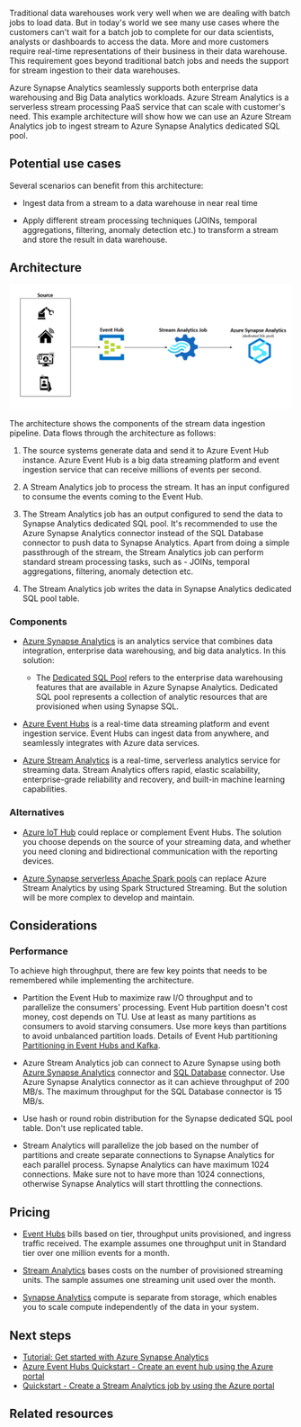 Traditional data warehouses work very well when we are dealing with batch jobs to load data. But in today's world we see many use cases where the customers can't wait for a batch job to complete for our data scientists, analysts or dashboards to access the data. More and more customers require real-time representations of their business in their data warehouse. This requirement goes beyond traditional batch jobs and needs the support for stream ingestion to their data warehouses.

Azure Synapse Analytics seamlessly supports both enterprise data warehousing and Big Data analytics workloads. Azure Stream Analytics is a serverless stream processing PaaS service that can scale with customer's need. This example architecture will show how we can use an Azure Stream Analytics job to ingest stream to Azure Synapse Analytics dedicated SQL pool.

## Potential use cases

Several scenarios can benefit from this architecture:

- Ingest data from a stream to a data warehouse in near real time

- Apply different stream processing techniques (JOINs, temporal aggregations, filtering, anomaly detection etc.) to transform a stream and store the result in data warehouse.

## Architecture

![Stream ingestion to Synapse using Stream Analytics](media/stream-ingestion-synapse/stream-synapse.png)

The architecture shows the components of the stream data ingestion pipeline. Data flows through the architecture as follows:

1. The source systems generate data and send it to Azure Event Hub instance. Azure Event Hub is a big data streaming platform and event ingestion service that can receive millions of events per second.

2. A Stream Analytics job to process the stream. It has an input configured to consume the events coming to the Event Hub.

3. The Stream Analytics job has an output configured to send the data to Synapse Analytics dedicated SQL pool. It's recommended to use the Azure Synapse Analytics connector instead of the SQL Database connector to push data to Synapse Analytics. Apart from doing a simple passthrough of the stream, the Stream Analytics job can perform standard stream processing tasks, such as - JOINs, temporal aggregations, filtering, anomaly detection etc.

4. The Stream Analytics job writes the data in Synapse Analytics dedicated SQL pool table.

### Components

- [Azure Synapse Analytics](https://azure.microsoft.com/services/synapse-analytics) is an analytics service that combines data integration, enterprise data warehousing, and big data analytics. In this solution:

  - The [Dedicated SQL Pool](https://docs.microsoft.com/en-us/azure/synapse-analytics/sql-data-warehouse/sql-data-warehouse-overview-what-is) refers to the enterprise data warehousing features that are available in Azure Synapse Analytics. Dedicated SQL pool represents a collection of analytic resources that are provisioned when using Synapse SQL.

- [Azure Event Hubs](https://azure.microsoft.com/services/event-hubs) is a real-time data streaming platform and event ingestion service. Event Hubs can ingest data from anywhere, and seamlessly integrates with Azure data services.

- [Azure Stream Analytics](https://azure.microsoft.com/services/stream-analytics) is a real-time, serverless analytics service for streaming data. Stream Analytics offers rapid, elastic scalability, enterprise-grade reliability and recovery, and built-in machine learning capabilities.

### Alternatives

- [Azure IoT Hub](https://azure.microsoft.com/services/iot-hub) could replace or complement Event Hubs. The solution you choose depends on the source of your streaming data, and whether you need cloning and bidirectional communication with the reporting devices.

- [Azure Synapse serverless Apache Spark pools](/azure/synapse-analytics/get-started-analyze-spark) can replace Azure Stream Analytics by using Spark Structured Streaming. But the solution will be more complex to develop and maintain.

## Considerations

### Performance

To achieve high throughput, there are few key points that needs to be remembered while implementing the architecture.  

- Partition the Event Hub to maximize raw I/O throughput and to parallelize the consumers' processing. Event Hub partition doesn't cost money, cost depends on TU. Use at least as many partitions as consumers to avoid starving consumers. Use more keys than partitions to avoid unbalanced partition loads. Details of Event Hub partitioning  [Partitioning in Event Hubs and Kafka](https://docs.microsoft.com/en-us/azure/architecture/reference-architectures/event-hubs/partitioning-in-event-hubs-and-kafka).

- Azure Stream Analytics job can connect to Azure Synapse using both [Azure Synapse Analytics](https://docs.microsoft.com/en-us/azure/stream-analytics/azure-synapse-analytics-output) connector and [SQL Database](https://docs.microsoft.com/en-us/azure/stream-analytics/sql-database-output) connector. Use Azure Synapse Analytics connector as it can achieve throughput of 200 MB/s. The maximum throughput for the SQL Database connector is 15 MB/s.

- Use hash or round robin distribution for the Synapse dedicated SQL pool table. Don't use replicated table.

- Stream Analytics will parallelize the job based on the number of partitions and create separate connections to Synapse Analytics for each parallel process. Synapse Analytics can have maximum 1024 connections. Make sure not to have more than 1024 connections, otherwise Synapse Analytics will start throttling the connections.

## Pricing

- [Event Hubs](https://azure.microsoft.com/pricing/details/event-hubs/) bills based on tier, throughput units provisioned, and ingress traffic received. The example assumes one throughput unit in Standard tier over one million events for a month.

- [Stream Analytics](https://azure.microsoft.com/pricing/details/stream-analytics/) bases costs on the number of provisioned streaming units. The sample assumes one streaming unit used over the month.

- [Synapse Analytics](https://azure.microsoft.com/en-us/pricing/details/synapse-analytics/) compute is separate from storage, which enables you to scale compute independently of the data in your system.

## Next steps

- [Tutorial: Get started with Azure Synapse Analytics](/azure/synapse-analytics/get-started)
- [Azure Event Hubs Quickstart - Create an event hub using the Azure portal](/azure/event-hubs/event-hubs-create)
- [Quickstart - Create a Stream Analytics job by using the Azure portal](/azure/stream-analytics/stream-analytics-quick-create-portal)

## Related resources


[calculator]: https://azure.com/e/